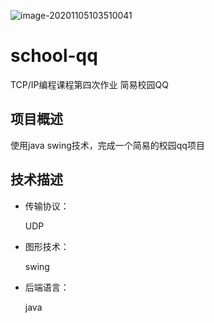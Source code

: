 ![image-20201105103510041](https://gitee.com/faro/images/raw/master/img/20201105103531.png)

# school-qq
TCP/IP编程课程第四次作业 简易校园QQ



## 项目概述

使用java swing技术，完成一个简易的校园qq项目



## 技术描述

* 传输协议：

  UDP

* 图形技术：

  swing

* 后端语言：

  java




